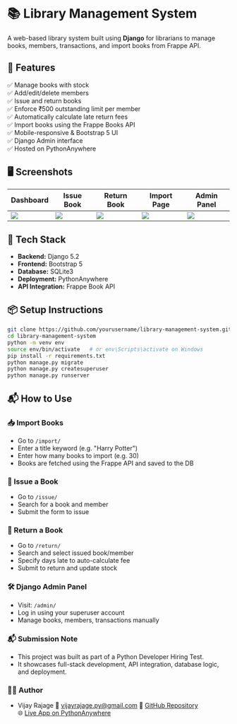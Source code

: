# 📚 Library Management System

A web-based library system built using **Django** for librarians to manage books, members, transactions, and import books from Frappe API.

## 🚀 Features

✅ Manage books with stock  
✅ Add/edit/delete members  
✅ Issue and return books  
✅ Enforce ₹500 outstanding limit per member  
✅ Automatically calculate late return fees  
✅ Import books using the Frappe Books API  
✅ Mobile-responsive & Bootstrap 5 UI  
✅ Django Admin interface  
✅ Hosted on PythonAnywhere

## 🖥️ Screenshots

| Dashboard | Issue Book | Return Book | Import Page | Admin Panel |
|----------|------------|-------------|-------------|-------------|
| ![](screenshots/dashboard.png) | ![](screenshots/issue.png) | ![](screenshots/return.png) | ![](screenshots/import.png) | ![](screenshots/admin.png) |

## 🔧 Tech Stack

- **Backend:** Django 5.2
- **Frontend:** Bootstrap 5
- **Database:** SQLite3
- **Deployment:** PythonAnywhere
- **API Integration:** Frappe Book API

## 📦 Setup Instructions

```bash
git clone https://github.com/yourusername/library-management-system.git
cd library-management-system
python -m venv env
source env/bin/activate   # or env\Scripts\activate on Windows
pip install -r requirements.txt
python manage.py migrate
python manage.py createsuperuser
python manage.py runserver
```
## 📬 How to Use

### 📥 Import Books
- Go to `/import/`
- Enter a title keyword (e.g. "Harry Potter")
- Enter how many books to import (e.g. 30)
- Books are fetched using the Frappe API and saved to the DB

### 📖 Issue a Book
- Go to `/issue/`
- Search for a book and member
- Submit the form to issue

### 🔁 Return a Book
- Go to `/return/`
- Search and select issued book/member
- Specify days late to auto-calculate fee
- Submit to return and update stock

### 🛠️ Django Admin Panel
- Visit: `/admin/`
- Log in using your superuser account
- Manage books, members, transactions manually

### 📬 Submission Note
- This project was built as part of a Python Developer Hiring Test.
- It showcases full-stack development, API integration, database logic, and deployment.

### 🙋‍♂️ Author
- Vijay Rajage
📧 vijayrajage.py@gmail.com
🔗 [GitHub Repository](https://www.linkedin.com/in/vijay-rajage/)  
🌐 [Live App on PythonAnywhere](https://vijayrajage.pythonanywhere.com)

